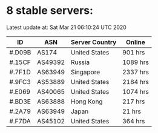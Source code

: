 # 8 stable servers:

Latest update at: Sat Mar 21 06:10:24 UTC 2020

| ID | ASN | Server Country | Online |
| -- | --- | -------------- | ------ |
| #.D09B | AS174 | United States | 901 hrs |
| #.15CF | AS49392 | Russia | 1089 hrs |
| #.7F1D | AS63949 | Singapore | 2337 hrs |
| #.9FC3 | AS53889 | United States | 2184 hrs |
| #.E069 | AS40065 | United States | 1074 hrs |
| #.BD3E | AS63888 | Hong Kong | 217 hrs |
| #.2A79 | AS63949 | Japan | 21 hrs |
| #.F7DA | AS45102 | United States | 364 hrs |

